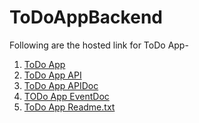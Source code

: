 # ToDoAppBackend
Following are the hosted link for ToDo App-

1) [ToDo App](http://todoapp.hanumantpatil.co)
2) [ToDo App API](http://api.todoapp.hanumantpatil.co)
3) [ToDo App APIDoc](http://apidoc.todoapp.hanumantpatil.co)
4) [TODo App EventDoc](http://eventdoc.todoapp.hanumantpatil.co)
5) [ToDo App Readme.txt](http://readme.todoapp.hanumantpatil.co)
